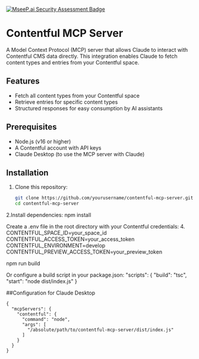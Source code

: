 [![MseeP.ai Security Assessment Badge](https://mseep.net/pr/tejedamiguel6-mcp-server-contenful-badge.png)](https://mseep.ai/app/tejedamiguel6-mcp-server-contenful)

# Contentful MCP Server

A Model Context Protocol (MCP) server that allows Claude to interact with Contentful CMS data directly. This integration enables Claude to fetch content types and entries from your Contentful space.

## Features

- Fetch all content types from your Contentful space
- Retrieve entries for specific content types
- Structured responses for easy consumption by AI assistants

## Prerequisites

- Node.js (v16 or higher)
- A Contentful account with API keys
- Claude Desktop (to use the MCP server with Claude)

## Installation

1. Clone this repository:
   ```bash
   git clone https://github.com/yourusername/contentful-mcp-server.git
   cd contentful-mcp-server

2.Install dependencies:
 npm install

Create a .env file in the root directory with your Contentful credentials:
4. CONTENTFUL_SPACE_ID=your_space_id
CONTENTFUL_ACCESS_TOKEN=your_access_token
CONTENTFUL_ENVIRONMENT=develop
CONTENTFUL_PREVIEW_ACCESS_TOKEN=your_preview_token


npm run build


Or configure a build script in your package.json:
"scripts": {
  "build": "tsc",
  "start": "node dist/index.js"
}

##Configuration for Claude Desktop
```
{
  "mcpServers": {
    "contentful": {
      "command": "node",
      "args": [
        "/absolute/path/to/contentful-mcp-server/dist/index.js"
      ]
    }
  }
}
```
